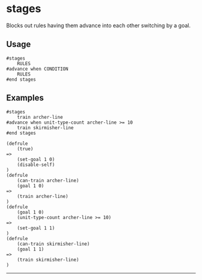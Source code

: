 # stages
Blocks out rules having them advance into each other switching by a goal.
## Usage
```
#stages
    RULES
#advance when CONDITION
    RULES
#end stages
```
## Examples
```
#stages
    train archer-line
#advance when unit-type-count archer-line >= 10
    train skirmisher-line
#end stages
```
```
(defrule
    (true)
=>
    (set-goal 1 0)
    (disable-self)
)
(defrule
    (can-train archer-line)
    (goal 1 0)
=>
    (train archer-line)
)
(defrule
    (goal 1 0)
    (unit-type-count archer-line >= 10)
=>
    (set-goal 1 1)
)
(defrule
    (can-train skirmisher-line)
    (goal 1 1)
=>
    (train skirmisher-line)
)

```
---
